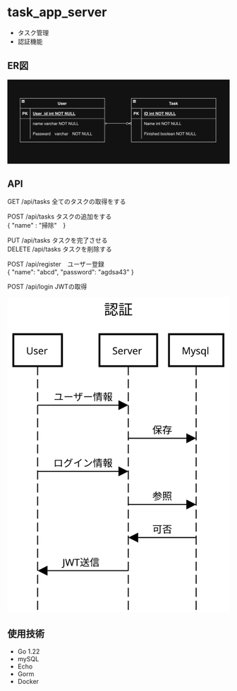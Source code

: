 # task_app_server
- タスク管理
- 認証機能


## ER図

![task.png](./task_er.png "ER図")


## API

GET /api/tasks 全てのタスクの取得をする <br> 

POST /api/tasks タスクの追加をする <br> 
{ "name" : "掃除"　}　<br>

PUT /api/tasks タスクを完了させる <br> 
DELETE /api/tasks タスクを削除する <br> 

POST /api/register　ユーザー登録 <br> 
{
    "name": "abcd",
    "password": "agdsa43"
} <br>

POST /api/login JWTの取得

![task-management SVG](./task-management.svg "Sample SVG Image")

## 使用技術
- Go 1.22
- mySQL
- Echo
- Gorm
- Docker